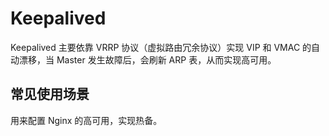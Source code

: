 # Keepalived

Keepalived 主要依靠 VRRP 协议（虚拟路由冗余协议）实现 VIP 和 VMAC 的自动漂移，当 Master 发生故障后，会刷新 ARP 表，从而实现高可用。

## 常见使用场景
用来配置 Nginx 的高可用，实现热备。
